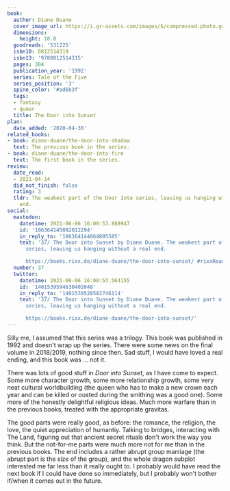 ```yaml
---
book:
  author: Diane Duane
  cover_image_url: https://i.gr-assets.com/images/S/compressed.photo.goodreads.com/books/1254906390l/531225.jpg
  dimensions:
    height: 18.0
  goodreads: '531225'
  isbn10: 0812514319
  isbn13: '9780812514315'
  pages: 384
  publication_year: '1992'
  series: Tale of the Five
  series_position: '3'
  spine_color: '#ad6b3f'
  tags:
  - fantasy
  - queer
  title: The Door into Sunset
plan:
  date_added: '2020-04-30'
related_books:
- book: diane-duane/the-door-into-shadow
  text: The previous book in the series.
- book: diane-duane/the-door-into-fire
  text: The first book in the series.
review:
  date_read:
  - 2021-04-14
  did_not_finish: false
  rating: 3
  tldr: The weakest part of the Door Into series, leaving us hanging without a real
    end.
social:
  mastodon:
    datetime: 2021-06-06 16:00:53.888947
    id: '106364145092012294'
    in_reply_to: '106364144064805585'
    text: '37/ The Door into Sunset by Diane Duane. The weakest part of the Door Into
      series, leaving us hanging without a real end.

      https://books.rixx.de/diane-duane/the-door-into-sunset/ #rixxReads'
  number: 37
  twitter:
    datetime: 2021-06-06 16:00:53.564155
    id: '1401539594630402048'
    in_reply_to: '1401539528582746114'
    text: '37/ The Door into Sunset by Diane Duane. The weakest part of the Door Into
      series, leaving us hanging without a real end.

      https://books.rixx.de/diane-duane/the-door-into-sunset/'
---
```


Silly me, I assumed that this series was a trilogy. This book was published in 1992 and doesn't wrap up the series.
There were some news on the final volume in 2018/2019, nothing since then. Sad stuff, I would have loved a real ending,
and this book was … not it.

There was lots of good stuff in *Door into Sunset*, as I have come to expect. Some more character growth, some more
relationship growth, some very neat cultural worldbuilding (the queen who has to make a new crown each year and can be
killed or ousted during the smithing was a good one). Some more of the honestly delightful religious ideas. Much more
warfare than in the previous books, treated with the appropriate gravitas.

The good parts were really good, as before: the romance, the religion, the love, the quiet appreciation of humantiy.
Talking to bridges, interacting with The Land, figuring out that ancient secret rituals don't work the way you think.
But the not-for-me parts were much more not for me than in the previous books. The end includes a rather abrupt <span
class="spoilers">group marriage (the abrupt part is the size of the group)</span>, and the whole dragon subplot
interested me far less than it really ought to. I probably would have read the next book if I could have done so
immediately, but I probably won't bother if/when it comes out in the future.
